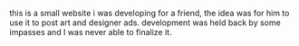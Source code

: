 this is a small website i was developing for a friend, the idea was for him to use it to post art and designer ads. development was held back by some impasses and I was never able to finalize it.
